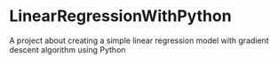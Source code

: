 # LinearRegressionWithPython
A project about creating a simple linear regression model with gradient descent algorithm using Python
